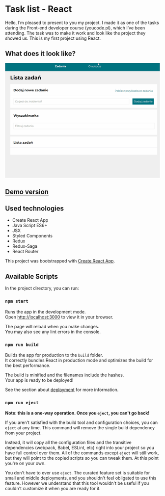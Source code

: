 # Task list - React

Hello, I’m pleased to present to you my project. I made it as one of the tasks during the Front-end developer course (youcode.pl), which I’ve been attending. 
The task was to make it work and look like the project they showed us. This is my first project using React.

## What does it look like?

![What does it look like?](https://github.com/HaniaNassalska/todos-list-react/blob/main/README/readme.gif?raw=true)
## [Demo version](https://hanianassalska.github.io/todos-list-react/)

## Used technologies
- Create React App
- Java Script ES6+
- JSX
- Styled Components
- Redux
- Redux-Saga
- React Router

This project was bootstrapped with [Create React App](https://github.com/facebook/create-react-app).

## Available Scripts

In the project directory, you can run:

### `npm start`

Runs the app in the development mode.\
Open [http://localhost:3000](http://localhost:3000) to view it in your browser.

The page will reload when you make changes.\
You may also see any lint errors in the console.


### `npm run build`

Builds the app for production to the `build` folder.\
It correctly bundles React in production mode and optimizes the build for the best performance.

The build is minified and the filenames include the hashes.\
Your app is ready to be deployed!

See the section about [deployment](https://facebook.github.io/create-react-app/docs/deployment) for more information.

### `npm run eject`

**Note: this is a one-way operation. Once you `eject`, you can't go back!**

If you aren't satisfied with the build tool and configuration choices, you can `eject` at any time. This command will remove the single build dependency from your project.

Instead, it will copy all the configuration files and the transitive dependencies (webpack, Babel, ESLint, etc) right into your project so you have full control over them. All of the commands except `eject` will still work, but they will point to the copied scripts so you can tweak them. At this point you're on your own.

You don't have to ever use `eject`. The curated feature set is suitable for small and middle deployments, and you shouldn't feel obligated to use this feature. However we understand that this tool wouldn't be useful if you couldn't customize it when you are ready for it.

